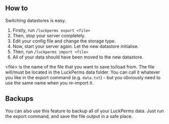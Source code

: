 ## How to
Switching datastores is easy.

1. Firstly, run `/luckperms export <file>`
2. Then, stop your server completely.
3. Edit your config file and change the storage type.
4. Now, start your server again. Let the new datastore initialise.
5. Then, run `/luckperms import <file>`
6. All of your data should have been moved to the new datastore.

\<file\> is the name of the file that you want to save to/load from. The file will/must be located in the LuckPerms data folder. You can call it whatever you like in the export command (e.g. `data.txt`) - but you obviously need to use the same name when you re-import it.

## Backups
You can also use this feature to backup all of your LuckPerms data. Just run the export command, and save the file output in a safe place.

